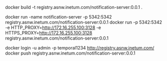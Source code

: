 


docker build -t registry.asnw.inetum.com/notification-server:0.0.1 .

docker run -name notification-server -p 5342:5342 registry.asnw.inetum.com/notification-server:0.0.1
docker run -p 5342:5342 -e HTTP_PROXY=http://172.16.255.100:3128 -e HTTPS_PROXY=http://172.16.255.100:3128 registry.asnw.inetum.com/notification-server:0.0.1

docker login -u admin -p temporal1234 http://registry.asnw.inetum.com/
docker push registry.asnw.inetum.com/notification-server:0.0.1
